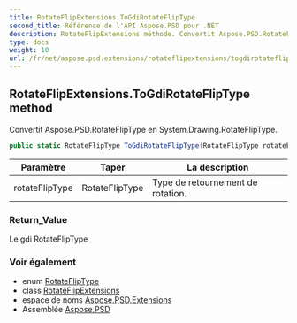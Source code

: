 ```yaml
---
title: RotateFlipExtensions.ToGdiRotateFlipType
second_title: Référence de l'API Aspose.PSD pour .NET
description: RotateFlipExtensions méthode. Convertit Aspose.PSD.RotateFlipType en System.Drawing.RotateFlipType.
type: docs
weight: 10
url: /fr/net/aspose.psd.extensions/rotateflipextensions/togdirotatefliptype/
---
```

## RotateFlipExtensions.ToGdiRotateFlipType method

Convertit Aspose.PSD.RotateFlipType en System.Drawing.RotateFlipType.

```csharp
public static RotateFlipType ToGdiRotateFlipType(RotateFlipType rotateFlipType)
```

| Paramètre | Taper | La description |
| --- | --- | --- |
| rotateFlipType | RotateFlipType | Type de retournement de rotation. |

### Return_Value

Le gdi RotateFlipType

### Voir également

* enum [RotateFlipType](../../../aspose.psd/rotatefliptype/)
* class [RotateFlipExtensions](../)
* espace de noms [Aspose.PSD.Extensions](../../rotateflipextensions/)
* Assemblée [Aspose.PSD](../../../)


